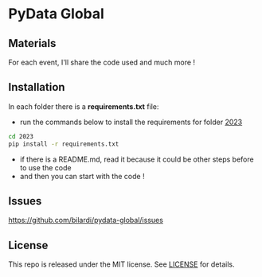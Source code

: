 # PyData Global

## Materials

For each event, I'll share the code used and much more !

## Installation

In each folder there is a **requirements.txt** file:

* run the commands below to install the requirements for folder [2023](2023)

```sh
cd 2023
pip install -r requirements.txt
```

* if there is a README.md, read it because it could be other steps before to use the code
* and then you can start with the code !

## Issues

https://github.com/bilardi/pydata-global/issues

## License

This repo is released under the MIT license. See [LICENSE](LICENSE) for details.
